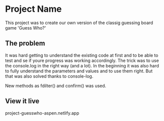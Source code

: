 # Project Name

This project was to create our own version of the classig guessing board game 'Guess Who?'

## The problem

It was hard getting to understand the existing code at first and to be able to test and se if youre progress was working accordingly. The trick was to use the console.log in the right way (and a lot).
In the beginning it was also hard to fully understand the parameters and values and to use them right. But that was also solved thanks to console-log.

New methods as fdilter() and confirm() was used.

## View it live

project-guesswho-aspen.netlify.app

